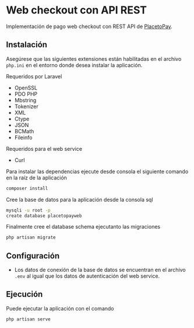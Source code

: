 # Web checkout con API REST

Implementación de pago web checkout con REST API de [PlacetoPay](https://dev.placetopay.com/web/redirection/).

## Instalación

Asegúrese que las siguientes extensiones están habilitadas en el archivo `php.ini` en el entorno donde desea instalar la aplicación.

Requeridos por Laravel

- OpenSSL
- PDO PHP
- Mbstring
- Tokenizer
- XML
- Ctype
- JSON
- BCMath
- Fileinfo

Requeridos para el web service

- Curl

Para instalar las dependencias ejecute desde consola el siguiente comando en la raíz de la aplicación

```bash
composer install
```

Cree la base de datos para la aplicación desde la consola sql

```bash
mysqli -u root -p
create database placetopayweb
```

Finalmente cree el database schema ejecutanto las migraciones

```bash
php artisan migrate
```

## Configuración

- Los datos de conexión de la base de datos se encuentran en el archivo `.env` al igual que los datos de autenticación del web service.

## Ejecución

Puede ejecutar la aplicación con el comando

```bash
php artisan serve
```